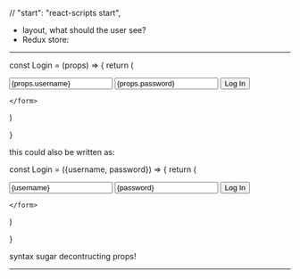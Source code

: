 // "start": "react-scripts start",

- layout, what should the user see?
- Redux store:

---

const Login = (props) => {
return (

<form onSubmit={undefined}>
<input placeholder="username" value={props.username} name="username" type="text" onChange={undefined} />
<input placeholder= "password" value={props.password} name="password" type="text" onChange={undefined} />
<input type = "submit" value="Log In" />

    </form>

)

}

this could also be written as:

const Login = ({username, password}) => {
return (
<form onSubmit={undefined}>
<input placeholder="username" value={username} name="username" type="text" onChange={undefined} />
<input placeholder= "password" value={password} name="password" type="text" onChange={undefined} />
<input type = "submit" value="Log In" />

    </form>

)

}

syntax sugar decontructing props!

---
